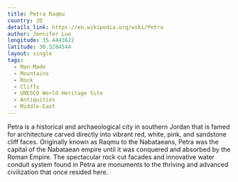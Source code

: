 ```yaml
---
title: Petra Raqmu
country: JO
details_link: https://en.wikipedia.org/wiki/Petra
author: Jennifer Luo
longitude: 35.4443622
latitude: 30.3284544
layout: single
tags:
  - Man-Made
  - Mountains
  - Rock
  - Cliffs
  - UNESCO World Heritage Site
  - Antiquities
  - Middle-East
---
```

Petra is a historical and archaeological city in southern Jordan that is famed for architecture carved directly into vibrant red, white, pink, and sandstone cliff faces. Originally known as Raqmu to the Nabataeans, Petra was the capital of the Nabataean empire until it was conquered and absorbed by the Roman Empire. The spectacular rock cut facades and innovative water conduit system found in Petra are monuments to the thriving and advanced civilization that once resided here.
